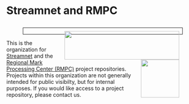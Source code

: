 # Streamnet and RMPC

<div style="margin: auto;
  margin-top: 2em;
  width: 400px;
  border: 1px solid;
  padding: 8px;">
<img align="right" style="display: block" width="300" height="75" src="https://www.streamnet.org/wp-content/uploads/2021/04/cropped-LogoFileStreamnet_text2.png">

<img align="right" style="display: block" width="100" height="100" src="https://www.rmis.org/images/rmis-logo-100.gif">
</div>

This is the organization for <a href="https://www.streamnet.org">Streamnet</a> and the <a href="https://www.rmpc.org">Regional Mark Processing Center (RMPC)</a> project repositories. Projects within this organization are not generally intended for public visibilty, but for internal purposes. If you would like access to a project repository, please contact us.
